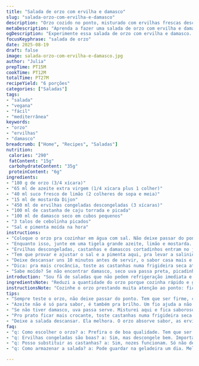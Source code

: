 ```yaml
---
title: "Salada de orzo com ervilha e damasco"
slug: "salada-orzo-com-ervilha-e-damasco"
description: "Orzo cozido no ponto, misturado com ervilhas frescas descongeladas, damasco seco picadinho e amêndoas tostadas que trazem crocância. Molho vibrante de limão com mostarda à antiga adiciona acidez na medida certa. Salada leve, sem lactose, vegana e cheia de textura. Dá pra trocar amêndoas por nozes, substituir damasco por cranberry e variar conforme estoque. Ideal pra acompanhar grelhados ou lanche rápido, refrescante e colorida."
metaDescription: "Aprenda a fazer uma salada de orzo com ervilha e damasco. Refrescante e cheia de textura, ideal para acompanhar grelhados."
ogDescription: "Experimente essa salada de orzo com ervilha e damasco. Uma opção leve e colorida para suas refeições e lanches rápidos."
focusKeyphrase: "salada de orzo"
date: 2025-08-19
draft: false
image: salada-orzo-com-ervilha-e-damasco.jpg
author: "Julia"
prepTime: PT15M
cookTime: PT12M
totalTime: PT27M
recipeYield: "6 porções"
categories: ["Saladas"]
tags:
- "salada"
- "vegana"
- "fácil"
- "mediterrânea"
keywords:
- "orzo"
- "ervilhas"
- "damasco"
breadcrumb: ["Home", "Recipes", "Saladas"]
nutrition: 
 calories: "290"
 fatContent: "15g"
 carbohydrateContent: "35g"
 proteinContent: "6g"
ingredients:
- "180 g de orzo (3/4 xícara)"
- "65 ml de azeite extra virgem (1/4 xícara plus 1 colher)"
- "40 ml suco fresco de limão (2 colheres de sopa e meia)"
- "15 ml de mostarda Dijon"
- "450 ml de ervilhas congeladas descongeladas (3 xícaras)"
- "100 ml de castanha de caju torrada e picada"
- "100 ml de damasco seco em cubos pequenos"
- "3 talos de cebolinha picados"
- "Sal e pimenta moída na hora"
instructions:
- "Coloque o orzo pra cozinhar em água com sal. Não deixe passar do ponto — quando começar a perder aquela firmeza, já desligue. Escorra rápido, mas não enxágue: o amido ajuda o sabor do molho grudar. Um fio de azeite ajuda a não grudar e dá brilho, mexa levemente e deixe esfriar quase em temperatura ambiente."
- "Enquanto isso, junte em uma tigela grande azeite, limão e mostarda. Misture bem até incorporar; a mostarda segura o molho e traz leve cremosidade, sabe? Pro molho não virar aguado, respeite as quantidades."
- "Ervilhas descongeladas, castanhas e damascos cortadinhos entram no jogo. A cebolinha dá frescor e quebrada no doce intenso do damasco. Agora é só somar o orzo frio à tigela e mexer suavemente pra não quebrar as ervilhas, que devem estar inteirinhas, verdinhas. Se não tiver ervilha fresca ou congelada boa, substitua por vagem rápida refogada picadinha; fica diferente mas gostoso."
- "Tem que provar e ajustar o sal e a pimenta aqui, pra levar a salinidade pro ponto certo. Não exagere demais porque o damasco já adoça um pouco. Eu já errei e tive que espremer mais limão pra balancear — aprenda com meus erros."
- "Deixe descansar uns 10 minutos antes de servir, o sabor casa mais e o orzo absorve o tempero. Serve de acompanhamento com frango grelhado, peixe ou só um pãozinho crocante."
- "Dica: pra mais crocância, toste as castanhas numa frigideira seca até ficarem douradas e perfumadas; não deixe que queimem, fica amargo. E se errar na textura do orzo culpado é cozimento demais: dá um pasta que não combina. Tem que soltar, firme no centro. Cuidado."
- "Sabe moído? Se não encontrar damasco, seco uva passa preta, picadinha, funciona. Cada variação muda a cara, o legal é experimentar e anotar."
introduction: "Sou fã de saladas que não pedem refrigeração imediata e sobrevivem a uma viagem até o parque ou trabalho. Essa combinação de orzo, quiçá o rei das pastas pequenas, com ervilhas e damascos secos lembra aqueles almoços de verão em que tudo tem que ser leve, mas com textura e sabor marcantes. A crocância das castanhas junto do fresco ácido do limão traz uma camada a mais que desmancha na boca e evita a monotonia comum das saladas simples. Experimente estrategicamente ajustar essas medidas e observar os sinais da textura — a maior lição da cozinha é a intuição no ponto certo."
ingredientsNote: "Reduzi a quantidade do orzo porque cozinha rápido e ganha no sabor com menos massa. Troquei amêndoas por castanhas de caju porque amo o toque mais amanteigado e elas tostam rápido, sem amargar. A mostarda Dijon substitui a antiga pra um sabor mais delicado e menos granuloso. Ervilhas congeladas têm que estar bem descongeladas, nada de água excessiva que vai entornar tudo. O limão tem que ser fresco mesmo, nada de concentrado industrial — isso muda o perfil azedinho e natural."
instructionsNote: "Cozinhe o orzo prestando muita atenção ao ponto: fica firme, compacto, não mole que desmancha. Escorra bem e jogue azeite para que não grude; por isso é importante a execução rápida. Combine os ingredientes frios no molho porque o calor pode atrofiar a textura e tirar o frescor. Mexa delicadamente para não quebrar ervilhas ou amassá-las, somando crocância. Asta experiência me ensinou que os tempos de espera fazem a diferença, então não pense em servir logo que misturar. Um descanso ativo casa os sabores e une os aromas. Prove, ajuste e resista à tentação de colocar pimenta demais logo de cara."
tips:
- "Sempre teste o orzo, não deixe passar do ponto. Tem que ser firme, com textura. Se cozinhar demais, vira pasta. Não enxágue após escorrer. A água do cozimento é amiga do molho."
- "Azeite não é só para sabor, é também pra brilho. Um fio ajuda a não grudar e mantém tudo bonito. Misture bem, mas suavemente, a gente quer ervilhas inteiras aqui, não quebradas."
- "Se não tiver damasco, uva passa serve. Misturei aqui e fica saboroso. A textura acaba diferente, mas o docinho compensa. Cada vida na cozinha é uma descoberta."
- "Pro prato ficar mais crocante, toste castanhas numa frigideira seca até dourar. Cuidado com a temperatura. Passou do ponto, amarga. Fique de olho, o aroma diz tudo."
- "Deixe a salada descansar. Ela melhora. O orzo absorve sabor, as ervilhas mantêm frescor. Uns 10 minutos fazem a diferença, não esqueça disso. Teste seu açougueiro na próxima vez que cozinhar."
faq:
- "q: Como escolher o orzo? a: Prefira o de boa qualidade. Tem que ser firme. Teste. Cozinhe em água bem salgada; sal é fundamental para sabor."
- "q: Ervilhas congeladas são boas? a: Sim, mas descongele bem. Importante não ter água excessiva. Ervilha deve estar verdinha e crocante. Se não conseguir, use vagem."
- "q: Posso substituir as castanhas? a: Sim, nozes funcionam. Só não deixe que queimem. O gosto muda, mas as texturas se mantêm. E fica ótimo."
- "q: Como armazenar a salada? a: Pode guardar na geladeira um dia. Melhor comido fresco, mas se sobrar, mantenha em pote fechado. Evita secar. Veja se não emborrachou."

---
```

